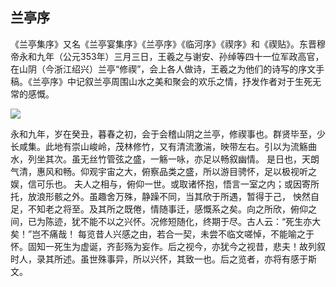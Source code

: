 ## 兰亭序

《兰亭集序》又名《兰亭宴集序》《兰亭序》《临河序》《禊序》和《禊贴》。东晋穆帝永和九年（公元353年）三月三日，王羲之与谢安、孙绰等四十一位军政高官，在山阴（今浙江绍兴）兰亭“修禊”，会上各人做诗，王羲之为他们的诗写的序文手稿。《兰亭序》中记叙兰亭周围山水之美和聚会的欢乐之情，抒发作者对于生死无常的感慨。

<a data-fancybox="gallery" href="/image/image-20211114201221617.png">
    <img src="/image/image-20211114201221617.png">
</a>

永和九年，岁在癸丑，暮春之初，会于会稽山阴之兰亭，修禊事也。群贤毕至，少长咸集。此地有崇山峻岭，茂林修竹，又有清流激湍，映带左右。引以为流觞曲水，列坐其次。虽无丝竹管弦之盛，一觞一咏，亦足以畅叙幽情。
是日也，天朗气清，惠风和畅。仰观宇宙之大，俯察品类之盛，所以游目骋怀，足以极视听之娱，信可乐也。
夫人之相与，俯仰一世。或取诸怀抱，悟言一室之内；或因寄所托，放浪形骸之外。虽趣舍万殊，静躁不同，当其欣于所遇，暂得于己， 怏然自足，不知老之将至。及其所之既倦，情随事迁，感慨系之矣。向之所欣，俯仰之间，已为陈迹，犹不能不以之兴怀。况修短随化，终期于尽。古人云：“死生亦大矣！”岂不痛哉！
每览昔人兴感之由，若合一契，未尝不临文嗟悼，不能喻之于怀。固知一死生为虚诞，齐彭殇为妄作。后之视今，亦犹今之视昔，悲夫！故列叙时人，录其所述。虽世殊事异，所以兴怀，其致一也。后之览者，亦将有感于斯文。